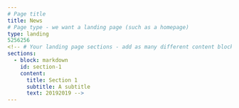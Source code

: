 ```yaml
---
# Page title
title: News
# Page type - we want a landing page (such as a homepage)
type: landing
5256256
<!-- # Your landing page sections - add as many different content blocks as you like
sections:
  - block: markdown
    id: section-1
    content:
      title: Section 1
      subtitle: A subtitle
      text: 20192019 -->
---
```

